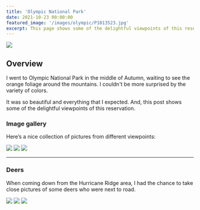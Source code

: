 ```yaml
---
title: 'Olympic National Park'
date: 2021-10-23 00:00:00
featured_image: '/images/olympic/P1013523.jpg'
excerpt: This page shows some of the delightful viewpoints of this reservation.
---
```


![](/images/olympic/P1013523.jpg)

## Overview

I went to Olympic National Park in the middle of Autumn, waiting to see the orange foliage around the mountains. I couldn't be more surprised by the variety of colors. 

It was so beautiful and everything that I expected. And, this post shows some of the delightful viewpoints of this reservation.

### Image gallery

Here’s a nice collection of pictures from different viewpoints:

<div class="gallery" data-columns="3">
	<img src="/images/olympic/GOPR4327.jpg">
	<img src="/images/olympic/GOPR4367.jpg">
	<img src="/images/olympic/P1013552.jpg">
</div>

---

### Deers

When coming down from the Hurricane Ridge area, I had the chance to take close pictures of some deers who were next to road.

<div class="gallery" data-columns="1">
	<img src="/images/olympic/P1013581.jpg">
	<img src="/images/olympic/P1013566.jpg">
	<img src="/images/olympic/P1013582.jpg">
</div>
